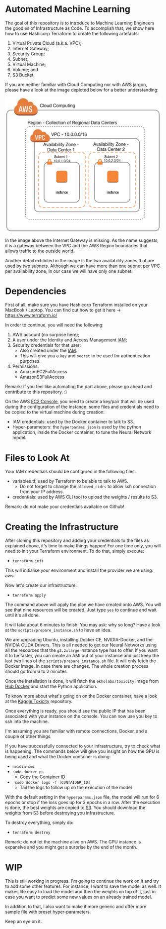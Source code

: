 # Automated Machine Learning

The goal of this repository is to introduce to Machine Learning Engineers the goodies of
Infrastructure as Code. To accomplish that, we show here how to use Hashicorp Terraform
to create the following artefacts:

1. Virtual Private Cloud (a.k.a. VPC);
2. Internet Gateway;
3. Security Group;
4. Subnet;
5. Virtual Machine;
6. Volume; and
7. S3 Bucket.

If you are neither familiar with Cloud Computing nor with AWS jargon, please have a look
at the image depicted below for a better understanding:

![AWS-Cloud](images/aws_cloud.png)

In the image above the Internet Gateway is missing. As the name suggests, it is a
gateway between the VPC and the AWS Region boundaries that allows traffic to the outside world.

Another detail exhibited in the image is the two availability zones that are used by
two subnets. Although we can have more than one subnet per VPC per availability zone,
In our case we will have only one subnet.

# Dependencies

First of all, make sure you have Hashicorp Terraform installed on your MacBook / Laptop.
You can find out how to get it here -> https://www.terraform.io/

In order to continue, you will need the following:

1. AWS account (no surprise here);
2. A user under the Identity and Access Management [IAM](https://console.aws.amazon.com/iam/);
3. Security credentials for that user:
   * Also created under the [IAM](https://console.aws.amazon.com/iam/).
   * This will give you a ```key``` and ```secret``` to be used for authentication purposes.
4. Permissions:
   * AmazonEC2FullAccess
   * AmazonS3FullAccess

Remark: if you feel like automating the part above, please go ahead and contribute
to this repository. :)

On the AWS [EC2 Console](https://eu-west-1.console.aws.amazon.com/ec2/), you need
to create a key/pair that will be used during the configuration of the instance:
some files and credentials need to be copied to the virtual machine during creation:

* IAM credentials: used by the Docker container to talk to S3.
* Hyper-parameters: the ```hyperparams.json``` is used by the python application,
  inside the Docker container, to tune the Neural Network model.

# Files to Look At

Your IAM credentials should be configured in the following files:

* variables.tf: used by Terraform to be able to talk to AWS.
  * Do not forget to change the ```allowed_cidrs``` to allow ssh connection from your IP address.
* credentials: used by AWS CLI tool to upload the weights / results to S3.

Remark: do not make your credentials available on Github!

# Creating the Infrastructure

After cloning this repository and adding your credentials to the files as explained above,
it's time to make things happen! For one time only, you will need to init your Terraform
environment. To do that, simply execute:

* ```terraform init```

This will initialise your environment and install the provider we are using: aws.

Now let's create our infrastructure:

* ```terraform apply```

The command above will apply the plan we have created onto AWS. You will see that nine
resources will be created. Just type ```yes``` to continue and wait until it's all done.

It will take about 6 minutes to finish. You may ask: why so long? Have a look at the ```scripts/prepare_instance.sh```
to have an idea.

We are upgrading Ubuntu, installing Docker CE, NVIDIA-Docker, and the NVIDIA CUDA Drivers.
This is all needed to get our Neural Networks using all the resources that the ```g2.2xlarge```
instance type has to offer. If you want it to be faster, you can create an AMI out of your instance
and just keep the last two lines of the ```scripts/prepare_instance.sh``` file. It will only
fetch the Docker image, in case there are changes. The whole creation process should go from 6 to 2 minutes.

Once the installation is done, it will fetch the ```ekholabs/toxicity``` image from [Hub Docker](https://hub.docker.com/r/ekholabs/toxicity/)
and start the Python application.

To know more about what's going on on the Docker container, have a look at the [Kaggle Toxicity](https://github.com/ekholabs/kaggle_toxicity) repository.

Once everything is ready, you should see the public IP that has been associated with your instance on the console.
You can now use you key to ssh into the machine.

I'm assuming you are familiar with remote connections, Docker, and a couple of other things.

If you have successfully connected to your infrastructure, try to check what is happening. The commands
below will give you insight on how the GPU is being used and what the Docker container is doing:

* ```nvidia-smi```
* ```sudo docker ps```
  * Copy the Container ID
* ``` sudo docker logs -f [CONTAIDER_ID]```
  * Tail the logs to follow up on the execution of the model

With the default setting in the ```hyperparams.json``` file, the model will run for 6 epochs or
stop if the loss goes up for 3 epochs in a row. After the execution is done, the best weights are copied
to [S3](https://s3.console.aws.amazon.com/s3). You should download the weights from S3 before
destroying you infrastructure.

To destroy everything, simply do:

* ```terraform destroy```

Remark: do not let the machine alive on AWS. The GPU instance is expansive and you
might get a surprise by the end of the month.

# WIP

This is still working in progress. I'm going to continue the work on it and try to add some other features.
For instance, I want to save the model as well. It makes life easy to load the model and then the weights
on top of it, just in case you want to predict some new values on an already trained model.

In addition to that, I also want to make it more generic and offer more sample file with preset hyper-parameters.

Keep an eye on it.
